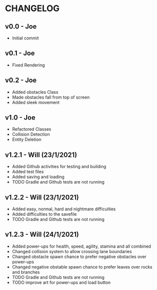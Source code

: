 # CHANGELOG
 
## v0.0 - Joe
- Initial commit

## v0.1 - Joe
- Fixed Rendering

## v0.2 - Joe
- Added obstacles Class
- Made obstacles fall from top of screen
- Added sleek movement

## v1.0 - Joe
- Refactored Classes
- Collision Detection
- Entity Deletion

## v1.2.1 - Will (23/1/2021)
- Added Github activities for testing and building
- Added test files
- Added saving and loading
- TODO Gradle and Github tests are not running

## v1.2.2 - Will (23/1/2021)
- Added easy, normal, hard and nightmare difficulties
- Added difficulties to the savefile
- TODO Gradle and Github tests are not running

## v1.2.3 - Will (24/1/2021)
- Added power-ups for health, speed, agility, stamina and all combined
- Changed collision system to allow crossing lane boundaries
- Changed obstacle spawn chance to prefer negative obstacles over power-ups
- Changed negative obstable spawn chance to prefer leaves over rocks and branches
- TODO Gradle and Github tests are not running
- TODO improve art for power-ups and load button